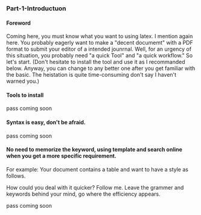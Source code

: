 ### Part-1-Introductuon
#### Foreword
Coming here, you must know what you want to using latex. I mention again here. You probably eagerly want to make a "decent documemt" with a PDF format to submit your editor of a intended jounrnal. Well, for an urgency of this situation, you probably need "a quick Tool" and "a quick workflow." So let's start. (Don't hesitate to install the tool and use it as I recommanded below. Anyway, you can change to any better one after you get familiar with the basic. The heistation is quite time-consuming don't say I haven't warned you.)

#### Tools to install
pass
coming soon
#### Syntax is easy, don't be afraid.
pass
coming soon
#### No need to memorize the keyword, using template and search online when you get a more specific requirement.
For example: Your document contains a table and want to have a style as follows.

How could you deal with it quicker? Follow me. Leave the grammer and keywords behind your mind, go where the efficiency appears.

pass
coming soon
